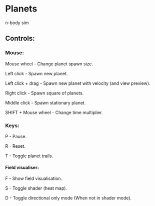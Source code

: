 # Planets
n-body sim

## Controls:

### Mouse:

Mouse wheel - Change planet spawn size.

Left click - Spawn new planet.

Left click + drag - Spawn new planet with velocity (and view preview).

Right click - Spawn square of planets.

Middle click - Spawn stationary planet.

SHIFT + Mouse wheel - Change time multiplier.

### Keys:
P - Pause.

R - Reset.

T - Toggle planet trails.


#### Field visualiser:
F - Show field visualisation.

S - Toggle shader (heat map).

D - Toggle directional only mode (When not in shader mode).

